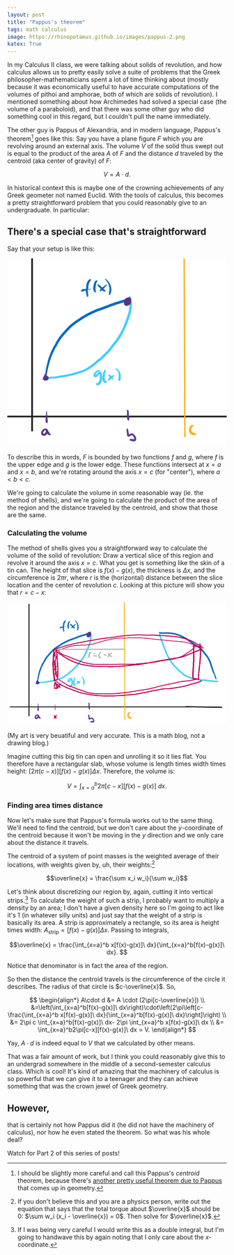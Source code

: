 ```yaml
---
layout: post
title: "Pappus's theorem"
tags: math calculus 
image: https://rhinopotamus.github.io/images/pappus-2.png
katex: True
---
```


In my Calculus II class, we were talking about solids of revolution, and how calculus allows us to pretty easily solve a suite of problems that the Greek philosopher-mathematicians spent a lot of time thinking about (mostly because it was economically useful to have accurate computations of the volumes of pithoi and amphorae, both of which are solids of revolution). I mentioned something about how Archimedes had solved a special case (the volume of a paraboloid), and that there was some other guy who did something cool in this regard, but I couldn't pull the name immediately.

The other guy is Pappus of Alexandria, and in modern language, Pappus's theorem[^1] goes like this: Say you have a plane figure $F$ which you are revolving around an external axis. The volume $V$ of the solid thus swept out is equal to the product of the area $A$ of $F$ and the distance $d$ traveled by the centroid (aka center of gravity) of $F$: 

$$V = A\cdot d.$$

In historical context this is maybe one of the crowning achievements of any Greek geometer not named Euclid. With the tools of calculus, this becomes a pretty straightforward problem that you could reasonably give to an undergraduate. In particular:

## There's a special case that's straightforward

Say that your setup is like this:

![A sketch of the region described in the paragraph below](/images/pappus-1.png)

 To describe this in words, $F$ is bounded by two functions $f$ and $g$, where $f$ is the upper edge and $g$ is the lower edge. These functions intersect at $x=a$ and $x=b$, and we're rotating around the axis $x=c$ (for "center"), where $a < b < c$.

 We're going to calculate the volume in some reasonable way (ie. the method of shells), and we're going to calculate the product of the area of the region and the distance traveled by the centroid, and show that those are the same.

### Calculating the volume

The method of shells gives you a straightforward way to calculate the volume of the solid of revolution: Draw a vertical slice of this region and revolve it around the axis $x=c$. What you get is something like the skin of a tin can. The height of that slice is $f(x) -g(x)$, the thickness is $\Delta x$, and the circumference is $2\pi r$, where $r$ is the (horizontal) distance between the slice location and the center of revolution $c$. Looking at this picture will show you that $r = c-x$:

![A sketch of a vertical slice revolved around x=c](/images/pappus-2.png)

(My art is very beuatiful and very accurate. This is a math blog, not a drawing blog.)

Imagine cutting this big tin can open and unrolling it so it lies flat. You therefore have a rectangular slab, whose volume is length times width times height: $[2\pi(c-x)][f(x)-g(x)]\Delta x$. Therefore, the volume is:

$$V = \int_{x=a}^b 2\pi [c-x][f(x)-g(x)]\ dx.$$

### Finding area times distance

Now let's make sure that Pappus's formula works out to the same thing. We'll need to find the centroid, but we don't care about the $y$-coordinate of the centroid because it won't be moving in the $y$ direction and we only care about the distance it travels.

The centroid of a system of point masses is the weighted average of their locations, with weights given by, uh, their weights:[^2]

$$\overline{x} = \frac{\sum x_i w_i}{\sum w_i}$$

Let's think about discretizing our region by, again, cutting it into vertical strips.[^3] To calculate the weight of such a strip, I probably want to multiply a density by an area; I don't have a given density here so I'm going to act like it's 1 (in whatever silly units) and just say that the weight of a strip is basically its area. A strip is approximately a rectangle, so its area is height times width: $A_\text{strip} = [f(x)-g(x)]\Delta x$. Passing to integrals, 

$$\overline{x} = \frac{\int_{x=a}^b x[f(x)-g(x)]\ dx}{\int_{x=a}^b[f(x)-g(x)]\ dx}. $$

Notice that denominator is in fact the area of the region.

So then the distance the centroid travels is the circumference of the circle it describes. The radius of that circle is $c-\overline{x}$. So,

$$
\begin{align*}
A\cdot d &= A \cdot (2\pi[c-\overline{x}]) \\
&=\left(\int_{x=a}^b[f(x)-g(x)]\ dx\right)\cdot\left(2\pi\left[c-\frac{\int_{x=a}^b x[f(x)-g(x)]\ dx}{\int_{x=a}^b[f(x)-g(x)]\ dx}\right]\right) \\
&= 2\pi c \int_{x=a}^b[f(x)-g(x)]\ dx- 2\pi \int_{x=a}^b x[f(x)-g(x)]\ dx \\
&= \int_{x=a}^b2\pi[c-x][f(x)-g(x)]\ dx = V.
\end{align*}
$$

Yay, $A\cdot d$ is indeed equal to $V$ that we calculated by other means.

That was a fair amount of work, but I think you could reasonably give this to an undergrad somewhere in the middle of a second-semester calculus class. Which is cool! It's kind of amazing that the machinery of calculus is so powerful that we can give it to a teenager and they can achieve something that was the crown jewel of Greek geometry. 

## However, 

that is certainly not how Pappus did it (he did not have the machinery of calculus), nor how he even stated the theorem. So what was his whole deal?

Watch for Part 2 of this series of posts!

[^1]: I should be slightly more careful and call this Pappus's *centroid* theorem, because there's [another pretty useful theorem due to Pappus](https://en.wikipedia.org/wiki/Pappus%27s_hexagon_theorem) that comes up in geometry.

[^2]: If you don't believe this and you are a physics person, write out the equation that says that the total torque about $\overline{x}$ should be 0: $\sum w_i (x_i - \overline{x}) = 0$. Then solve for $\overline{x}$.


[^3]: If I was being very careful I would write this as a double integral, but I'm going to handwave this by again noting that I only care about the $x$-coordinate.
